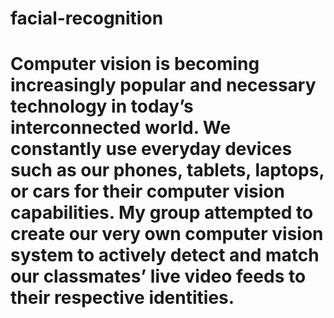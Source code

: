 # facial-recognition

# Computer vision is becoming increasingly popular and necessary technology in today’s interconnected world. We constantly use everyday devices such as our phones, tablets, laptops, or cars for their computer vision capabilities. My group attempted to create our very own computer vision system to actively detect and match our classmates’ live video feeds to their respective identities.
